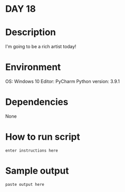 
# DAY 18

# Description
I'm going to be a rich artist today!

# Environment
OS: Windows 10
Editor: PyCharm
Python version: 3.9.1

# Dependencies
None

# How to run script
```
enter instructions here
```

# Sample output
```
paste output here
```
